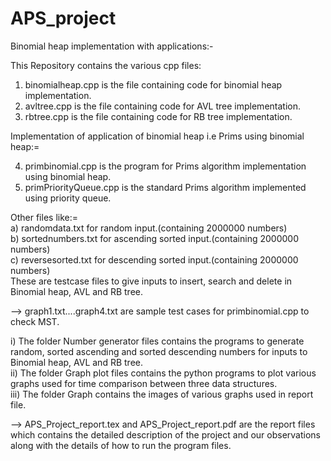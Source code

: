 # APS_project
Binomial heap implementation with applications:-

This Repository contains the various cpp files:

1. binomialheap.cpp is the file containing code for binomial heap implementation.
2. avltree.cpp is the file containing code for AVL tree implementation.
3. rbtree.cpp is the file containing code for RB tree implementation.

Implementation of application of binomial heap i.e Prims using binomial heap:=

4. primbinomial.cpp is the program for Prims algorithm implementation using binomial heap.
5. primPriorityQueue.cpp is the standard Prims algorithm implemented using priority queue.

Other files like:=  <br>
a) randomdata.txt for random input.(containing 2000000 numbers) <br>
b) sortednumbers.txt for ascending sorted input.(containing 2000000 numbers)  <br>
c) reversesorted.txt for descending sorted input.(containing 2000000 numbers)  <br>
These are testcase files to give inputs to insert, search and delete in Binomial heap, AVL and RB tree.  <br>

--> graph1.txt....graph4.txt are sample test cases for primbinomial.cpp to check MST.  <br>

i) The folder Number generator files contains the programs to generate random, sorted ascending and sorted descending numbers for inputs to Binomial heap, AVL and RB tree.  <br>
ii) The folder Graph plot files contains the python programs to plot various graphs used for time comparison between three data structures.  <br>
iii) The folder Graph contains the images of various graphs used in report file.  <br>

--> APS_Project_report.tex and APS_Project_report.pdf are the report files which contains the detailed description of the project and our observations along with the details of how to run the program files.
